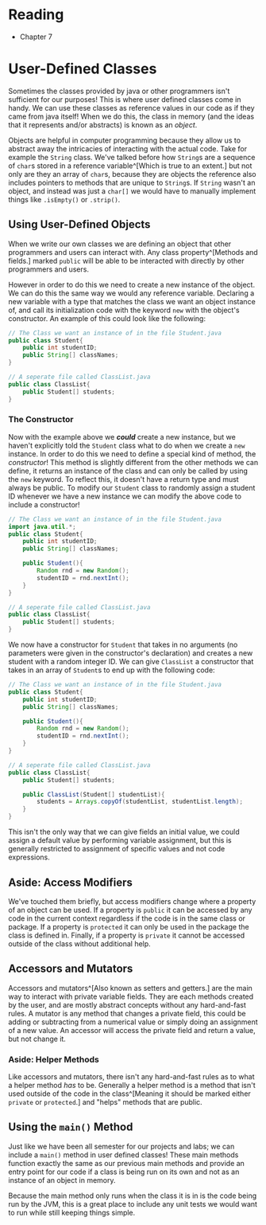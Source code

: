 # Reading
* Chapter 7
# User-Defined Classes
Sometimes the classes provided by java or other programmers isn't sufficient for our purposes! This is where user defined classes come in handy. We can use these classes as reference values in our code as if they came from java itself! When we do this, the class in memory (and the ideas that it represents and/or abstracts) is known as an *object*.

Objects are helpful in computer programming because they allow us to abstract away the intricacies of interacting with the actual code. Take for example the `String` class. We've talked before how `String`s are a sequence of `char`s stored in a reference variable^[Which is true to an extent.] but not only are they an array of `char`s, because they are objects the reference also includes pointers to methods that are unique to `String`s. If `String` wasn't an object, and instead was just a `char[]` we would have to manually implement things like `.isEmpty()` or `.strip()`.

## Using User-Defined Objects
When we write our own classes we are defining an object that other programmers and users can interact with. Any class property^[Methods and fields.] marked `public` will be able to be interacted with directly by other programmers and users.

However in order to do this we need to create a new instance of the object. We can do this the same way we would any reference variable. Declaring a new variable with a type that matches the class we want an object instance of, and call its initialization code with the keyword `new` with the object's constructor. An example of this could look like the following:

```java
// The Class we want an instance of in the file Student.java
public class Student{
	public int studentID;
	public String[] classNames;
}

// A seperate file called ClassList.java
public class ClassList{
	public Student[] students;
}
```

### The Constructor
Now with the example above we ***could*** create a new instance, but we haven't explicitly told the `Student` class what to do when we create a `new` instance. In order to do this we need to define a special kind of method, the *constructor*! This method is slightly different from the other methods we can define, it returns an instance of the class and can only be called by using the `new` keyword. To reflect this, it doesn't have a return type and must always be public. To modify our `Student` class to randomly assign a student ID whenever we have a new instance we can modify the above code to include a constructor!

```java
// The Class we want an instance of in the file Student.java
import java.util.*;
public class Student{
	public int studentID;
	public String[] classNames;

	public Student(){
		Random rnd = new Random();
		studentID = rnd.nextInt();
	}
}

// A seperate file called ClassList.java
public class ClassList{
	public Student[] students;
}
```

We now have a constructor for `Student` that takes in no arguments (no parameters were given in the constructor's declaration) and creates a new student with a random integer ID. We can give `ClassList` a constructor that takes in an array of `Student`s to end up with the following code:

```java
// The Class we want an instance of in the file Student.java
public class Student{
	public int studentID;
	public String[] classNames;

	public Student(){
		Random rnd = new Random();
		studentID = rnd.nextInt();
	}
}

// A seperate file called ClassList.java
public class ClassList{
	public Student[] students;

	public ClassList(Student[] studentList){
		students = Arrays.copyOf(studentList, studentList.length);
	}
}
```

This isn't the only way that we can give fields an initial value, we could assign a default value by performing variable assignment, but this is generally restricted to assignment of specific values and not code expressions.
## Aside: Access Modifiers
We've touched them briefly, but access modifiers change where a property of an object can be used. If a property is `public` it can be accessed by any code in the current context regardless if the code is in the same class or package. If a property is `protected` it can only be used in the package the class is defined in. Finally, if a property is `private` it cannot be accessed outside of the class without additional help.

## Accessors and Mutators
Accessors and mutators^[Also known as setters and getters.] are the main way to interact with private variable fields. They are each methods created by the user, and are mostly abstract concepts without any hard-and-fast rules. A mutator is any method that changes a private field, this could be adding or subtracting from a numerical value or simply doing an assignment of a new value. An accessor will access the private field and return a value, but not change it.

### Aside: Helper Methods
Like accessors and mutators, there isn't any hard-and-fast rules as to what a helper method *has* to be. Generally a helper method is a method that isn't used outside of the code in the class^[Meaning it should be marked either `private` or `protected`.] and "helps" methods that are public.

## Using the `main()` Method
Just like we have been all semester for our projects and labs; we can include a `main()` method in user defined classes! These main methods function exactly the same as our previous main methods and provide an entry point for our code if a class is being run on its own and not as an instance of an object in memory.

Because the main method only runs when the class it is in is the code being run by the JVM, this is a great place to include any unit tests we would want to run while still keeping things simple.
